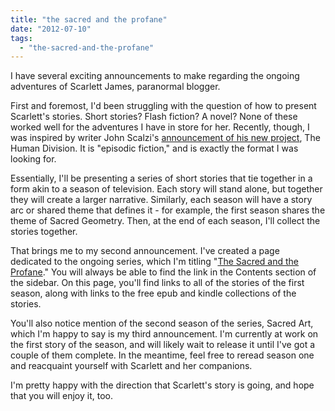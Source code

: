 ```yaml
---
title: "the sacred and the profane"
date: "2012-07-10"
tags: 
  - "the-sacred-and-the-profane"
---
```


I have several exciting announcements to make regarding the ongoing adventures of Scarlett James, paranormal blogger.

First and foremost, I'd been struggling with the question of how to present Scarlett's stories. Short stories? Flash fiction? A novel? None of these worked well for the adventures I have in store for her. Recently, though, I was inspired by writer John Scalzi's [announcement of his new project](http://whatever.scalzi.com/2012/07/06/announcing-the-human-division/), The Human Division. It is "episodic fiction," and is exactly the format I was looking for.

Essentially, I'll be presenting a series of short stories that tie together in a form akin to a season of television. Each story will stand alone, but together they will create a larger narrative. Similarly, each season will have a story arc or shared theme that defines it - for example, the first season shares the theme of Sacred Geometry. Then, at the end of each season, I'll collect the stories together.

That brings me to my second announcement. I've created a page dedicated to the ongoing series, which I'm titling "[The Sacred and the Profane](/the-sacred-and-the-profane/)." You will always be able to find the link in the Contents section of the sidebar. On this page, you'll find links to all of the stories of the first season, along with links to the free epub and kindle collections of the stories.

You'll also notice mention of the second season of the series, Sacred Art, which I'm happy to say is my third announcement. I'm currently at work on the first story of the season, and will likely wait to release it until I've got a couple of them complete. In the meantime, feel free to reread season one and reacquaint yourself with Scarlett and her companions.

I'm pretty happy with the direction that Scarlett's story is going, and hope that you will enjoy it, too.

